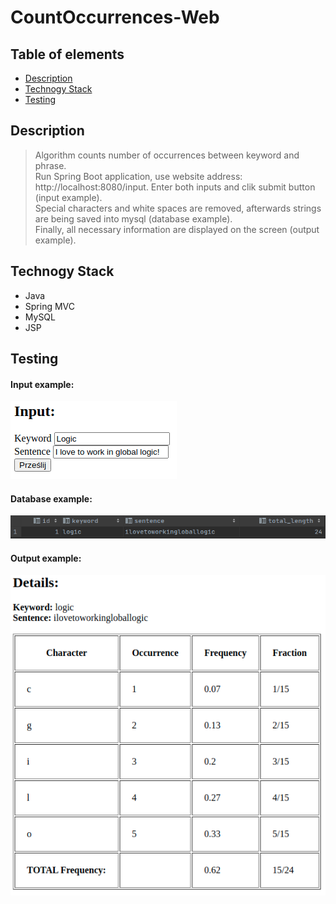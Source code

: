 # CountOccurrences-Web

## Table of elements
* [Description](#description)
* [Technogy Stack](#technogy-stack)
* [Testing](#testing)

## Description
>Algorithm counts number of occurrences between keyword and phrase.<br> Run Spring Boot application, use website address: http://localhost:8080/input. Enter both inputs and clik submit button (input example).<br> Special characters and white spaces are removed, afterwards strings are being saved into mysql (database example).<br>Finally, all necessary information are displayed on the screen (output example).


## Technogy Stack
* Java
* Spring MVC
* MySQL
* JSP

## Testing
#### Input example:
![Input](occur_input.png)

#### Database example:
![Database](occur_mysql.png)

#### Output example:
![Output](occur_output_v2.png)
